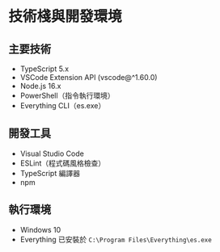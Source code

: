 # 技術棧與開發環境

## 主要技術
- TypeScript 5.x
- VSCode Extension API (vscode@^1.60.0)
- Node.js 16.x
- PowerShell（指令執行環境）
- Everything CLI（es.exe）

## 開發工具
- Visual Studio Code
- ESLint（程式碼風格檢查）
- TypeScript 編譯器
- npm

## 執行環境
- Windows 10
- Everything 已安裝於 `C:\Program Files\Everything\es.exe`
